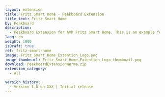```yaml
---
layout: extension
title: Fritz Smart Home - Peakboard Extension
title_text: Fritz Smart Home
by: Peakboard
description: 
  - Peakboard Extension for AVM Fritz Smart Home. This is an example for connection to Fritz thermostats.
lang: en
weight: 1000
isDraft: true
ref: fritz-smart-home
image: Fritz_Smart_Home_Extention_Logo.png
image_thumbnail: Fritz_Smart_Home_Extention_Logo_thumbnail.png
download: PeakboardExtensionWerma.zip
extension_category:
  - All

version_history:
  - Version 1.0 on XXX | Initial release
---
```

